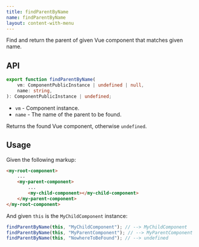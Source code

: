 ```yaml
---
title: findParentByName
name: findParentByName
layout: content-with-menu
---
```


Find and return the parent of given Vue component that matches given name.

## API

```ts
export function findParentByName(
    vm: ComponentPublicInstance | undefined | null,
    name: string,
): ComponentPublicInstance | undefined;
```

- `vm` - Component instance.
- `name` - The name of the parent to be found.

Returns the found Vue component, otherwise `undefined`.

## Usage

Given the following markup:

```html static
<my-root-component>
    ...
    <my-parent-component>
        ...
        <my-child-component></my-child-component>
    </my-parent-component>
</my-root-component>
```

And given `this` is the `MyChildComponent` instance:

```ts
findParentByName(this, "MyChildComponent"); // --> MyChildComponent
findParentByName(this, "MyParentComponent"); // --> MyParentComponent
findParentByName(this, "NowhereToBeFound"); // --> undefined
```
